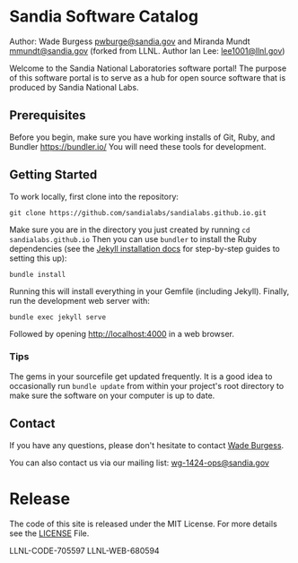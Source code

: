 # Sandia Software Catalog

Author: Wade Burgess <pwburge@sandia.gov> and Miranda Mundt <mmundt@sandia.gov> (forked from LLNL. Author Ian Lee: <lee1001@llnl.gov>)

Welcome to the Sandia National Laboratories software portal! The purpose of this software portal is to serve as a hub for open source software that is produced by Sandia National Labs.

## Prerequisites

Before you begin, make sure you have working installs of Git, Ruby, and Bundler <https://bundler.io/> You will need these tools for development.

## Getting Started

To work locally, first clone into the repository:

```
git clone https://github.com/sandialabs/sandialabs.github.io.git
```

Make sure you are in the directory you just created by running `cd sandialabs.github.io` Then you can use `bundler` to install the Ruby dependencies (see the [Jekyll installation docs](https://jekyllrb.com/docs/installation/) for step-by-step guides to setting this up):

```
bundle install
```

Running this will install everything in your Gemfile (including Jekyll). Finally, run the development web server with:

```
bundle exec jekyll serve
```

Followed by opening <http://localhost:4000> in a web browser.

### Tips

The gems in your sourcefile get updated frequently. It is a good idea to occasionally run `bundle update` from within your project's root directory to make sure the software on your computer is up to date.

## Contact

If you have any questions, please don't hesitate to contact [Wade Burgess](mailto:pwburge@sandia.gov).

You can also contact us via our mailing list: <wg-1424-ops@sandia.gov>

# Release

The code of this site is released under the MIT License. For more details see the
[LICENSE](LICENSE) File.

LLNL-CODE-705597
LLNL-WEB-680594
